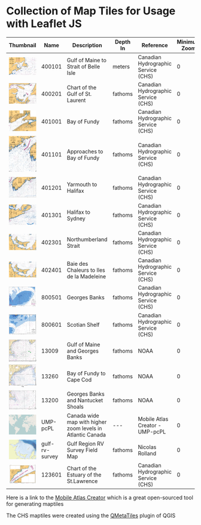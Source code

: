 # Collection of Map Tiles for Usage with Leaflet JS

Thumbnail | Name           | Description                                                | Depth In| Reference                           | Minimum Zoom | Maximum Zoom  | Start Zoom | Start Latitude | Start Longitude
--- |----------------|------------------------------------------------------------| --- |-------------------------------------|--------------| --- | --- |----------------| ---
![thumbnail](/thumbnails/400101.png?raw=true) | 400101         | Gulf of Maine to Strait of Belle Isle                      | meters| Canadian Hydrographic Service (CHS) | 0            | 13  | 5 | 48.02          | -58.32
![thumbnail](/thumbnails/400201.png?raw=true) | 400201         | Chart of the Gulf of St. Laurent                           | fathoms| Canadian Hydrographic Service (CHS) | 0            | 13  | 7 | 47             | -62.4
![thumbnail](/thumbnails/401001.png?raw=true) | 401001         | Bay of Fundy                                               | fathoms| Canadian Hydrographic Service (CHS) | 0            | 13  | 8 | 45.3           | -64.96
![thumbnail](/thumbnails/401101.png?raw=true) | 401101         | Approaches to Bay of Fundy                                 | fathoms| Canadian Hydrographic Service (CHS) | 0            | 13  | 8 | 43.78          | -66.95
![thumbnail](/thumbnails/401201.png?raw=true) | 401201         | Yarmouth to Halifax                                        | fathoms | Canadian Hydrographic Service (CHS) | 0            | 13  | 8 | 43.67          | -64.57
![thumbnail](/thumbnails/401301.png?raw=true) | 401301         | Halifax to Sydney                                          | fathoms| Canadian Hydrographic Service (CHS) | 0            | 13  | 8 | 45.11          | -61.41
![thumbnail](/thumbnails/402301.png?raw=true) | 402301         | Northumberland Strait                                      | fathoms| Canadian Hydrographic Service (CHS) | 0            | 13  | 8 | 46.5           | -63.03
![thumbnail](/thumbnails/402301.png?raw=true) | 402401         | Baie des Chaleurs to Iles de la Madeleine                  | fathoms| Canadian Hydrographic Service (CHS) | 0            | 13  | 8 | 48.17          | -63.65
![thumbnail](/thumbnails/800501.png?raw=true) | 800501         | Georges Banks                                              | fathoms| Canadian Hydrographic Service (CHS) | 0            | 13  | 8 | 41.51          | -67.55
![thumbnail](/thumbnails/800601.png?raw=true) | 800601         | Scotian Shelf                                              | fathoms| Canadian Hydrographic Service (CHS) | 0            | 13  | 8 | 43.37 | -65.62
![thumbnail](/thumbnails/13009.png?raw=true) | 13009          | Gulf of Maine and Georges Banks                            | fathoms| NOAA                                | 0            | 13  | 8 | 41.51          | -67.55
![thumbnail](/thumbnails/13260.png?raw=true) | 13260          | Bay of Fundy to Cape Cod                                   | fathoms| NOAA | 0            | 13  | 8 | 44.58 | -66.67
![thumbnail](/thumbnails/13200.png?raw=true) | 13200          | Georges Banks and Nantucket Shoals                         | fathoms| NOAA                                | 0            | 13  | 8 | 41.51          | -67.55
![thumbnail](/thumbnails/UMP-pcPL.png?raw=true) | UMP-pcPL       | Canada wide map with higher zoom levels in Atlantic Canada | --- | Mobile Atlas Creator - UMP-pcPL| 0            | 12 | 3 | 49.9 | -101.74
![thumbnail](/thumbnails/rv_survey.png?raw=true) | gulf-rv-survey | Gulf Region RV Survey Field Map                            | fathoms | Nicolas Rolland| 0            | 13 | 7 | 47.61 | -63.33
![thumbnail](/thumbnails/123601.png?raw=true) | 123601         | Chart of the Estuary of the St.Lawrence                         | fathoms| Canadian Hydrographic Service (CHS) | 0            | 13  | 8 | 48.6             | -68.1

Here is a link to the [Mobile Atlas Creator](https://mobac.sourceforge.io/) which is a great open-sourced tool for generating maptiles

The CHS maptiles were created using the [QMetaTiles](https://plugins.qgis.org/plugins/QMetaTiles/) plugin of QGIS